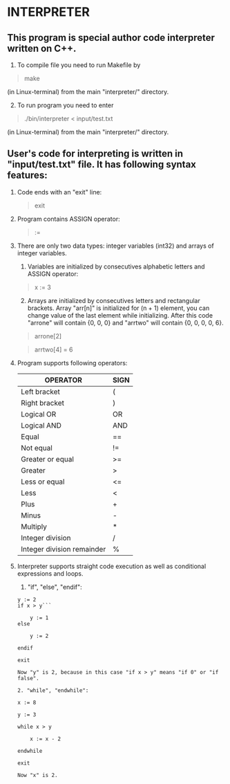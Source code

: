 # INTERPRETER
This program is special author code interpreter written on C++.
-
1. To compile file you need to run Makefile by
> make

(in Linux-terminal) from the main "interpreter/" directory.

2. To run program you need to enter
> ./bin/interpreter < input/test.txt

(in Linux-terminal) from the main "interpreter/" directory.

User's code for interpreting is written in "input/test.txt" file. It has following syntax features:
-
1) Code ends with an "exit" line:
    > exit
1) Program contains ASSIGN operator:
    > :=
2) There are only two data types: integer variables (int32) and arrays of integer variables.
    1. Variables are initialized by consecutives alphabetic letters and ASSIGN operator:
    > x := 3
    2. Arrays are initialized by consecutives letters and rectangular brackets. Array "arr[n]" is initialized for (n + 1) element, you can change value of the last element while initializing. After this code "arrone" will contain {0, 0, 0} and "arrtwo" will contain {0, 0, 0, 0, 6}.
  
    > arrone[2]
    
    > arrtwo[4] = 6

3) Program supports following operators:
    
    | OPERATOR | SIGN |
    | ----------- | ----------- |
    | Left bracket | ( |
    | Right bracket | ) |
    | Logical OR | OR |
    | Logical AND | AND |
    | Equal | == |
    | Not equal | != |
    | Greater or equal | >= |
    | Greater | > |
    | Less or equal | <= |
    | Less | < |
    | Plus | + |
    | Minus | - |
    | Multiply | * |
    | Integer division | / |
    | Integer division remainder | % |
    
4) Interpreter supports straight code execution as well as conditional expressions and loops.
    
    1. "if", "else", "endif":
    
    ```x := 0
    y := 2
    if x > y```
    
        y := 1
    else
    
        y := 2
    
    endif
    
    exit
    
    Now "y" is 2, because in this case "if x > y" means "if 0" or "if false".
    
    2. "while", "endwhile":
    
    x := 8
    
    y := 3
    
    while x > y
    
        x := x - 2
    
    endwhile
    
    exit
    
    Now "x" is 2.
